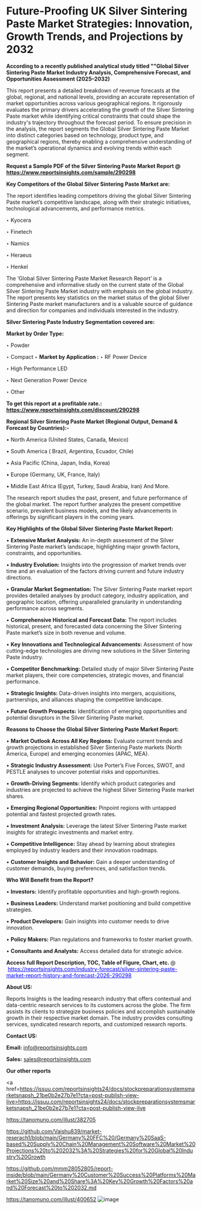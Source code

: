 # Future-Proofing UK Silver Sintering Paste Market Strategies: Innovation, Growth Trends, and Projections by 2032

<strong>According to a recently published analytical study titled ""Global Silver Sintering Paste Market Industry Analysis, Comprehensive Forecast, and Opportunities Assessment (2025–2032)</strong>

This report presents a detailed breakdown of revenue forecasts at the global, regional, and national levels, providing an accurate representation of market opportunities across various geographical regions. It rigorously evaluates the primary drivers accelerating the growth of the Silver Sintering Paste market while identifying critical constraints that could shape the industry's trajectory throughout the forecast period. To ensure precision in the analysis, the report segments the Global Silver Sintering Paste Market into distinct categories based on technology, product type, and geographical regions, thereby enabling a comprehensive understanding of the market’s operational dynamics and evolving trends within each segment.

<strong>Request a Sample PDF of the Silver Sintering Paste Market Report </strong><strong>@<a href=https://www.reportsinsights.com/sample/290298 style=color:#0000ff;> https://www.reportsinsights.com/sample/290298</a></strong></font>

<strong>Key Competitors of the Global Silver Sintering Paste Market are:</strong>

The report identifies leading competitors driving the global Silver Sintering Paste market’s competitive landscape, along with their strategic initiatives, technological advancements, and performance metrics.

‣ Kyocera

‣ Finetech

‣ Namics

‣ Heraeus

‣ Henkel

The ‘Global Silver Sintering Paste Market Research Report’ is a comprehensive and informative study on the current state of the Global Silver Sintering Paste Market industry with emphasis on the global industry. The report presents key statistics on the market status of the global Silver Sintering Paste market manufacturers and is a valuable source of guidance and direction for companies and individuals interested in the industry.

<strong>Silver Sintering Paste Industry Segmentation covered are:</strong>

<strong>Market by Order Type: </strong>

‣ Powder

‣ Compact
‣ 
<strong>Market by Application :</strong>
‣ RF Power Device

‣ High Performance LED

‣ Next Generation Power Device

‣ Other

<strong>To get this report at a profitable rate.: <a href=https://www.reportsinsights.com/discount/290298 style=color:#0000ff;>https://www.reportsinsights.com/discount/290298</a></strong></font>

<strong>Regional Silver Sintering Paste Market (Regional Output, Demand &amp; Forecast by Countries):-</strong>

• North America (United States, Canada, Mexico)

• South America ( Brazil, Argentina, Ecuador, Chile)

• Asia Pacific (China, Japan, India, Korea)

• Europe (Germany, UK, France, Italy)

• Middle East Africa (Egypt, Turkey, Saudi Arabia, Iran) And More.

The research report studies the past, present, and future performance of the global market. The report further analyzes the present competitive scenario, prevalent business models, and the likely advancements in offerings by significant players in the coming years.

<strong>Key Highlights of the Global Silver Sintering Paste Market Report:</strong>

• <strong>Extensive Market Analysis:</strong> An in-depth assessment of the Silver Sintering Paste market’s landscape, highlighting major growth factors, constraints, and opportunities.

• <strong>Industry Evolution:</strong> Insights into the progression of market trends over time and an evaluation of the factors driving current and future industry directions.

• <strong>Granular Market Segmentation:</strong> The Silver Sintering Paste market report provides detailed analyses by product category, industry application, and geographic location, offering unparalleled granularity in understanding performance across segments.

• <strong>Comprehensive Historical and Forecast Data:</strong> The report includes historical, present, and forecasted data concerning the Silver Sintering Paste market’s size in both revenue and volume.

• <strong>Key Innovations and Technological Advancements:</strong> Assessment of how cutting-edge technologies are driving new solutions in the Silver Sintering Paste industry.

• <strong>Competitor Benchmarking:</strong> Detailed study of major Silver Sintering Paste market players, their core competencies, strategic moves, and financial performance.

• <strong>Strategic Insights:</strong> Data-driven insights into mergers, acquisitions, partnerships, and alliances shaping the competitive landscape.

• <strong>Future Growth Prospects:</strong> Identification of emerging opportunities and potential disruptors in the Silver Sintering Paste market.

<strong>Reasons to Choose the Global Silver Sintering Paste Market Report:</strong>

• <strong>Market Outlook Across All Key Regions:</strong> Evaluate current trends and growth projections in established Silver Sintering Paste markets (North America, Europe) and emerging economies (APAC, MEA).

• <strong>Strategic Industry Assessment:</strong> Use Porter’s Five Forces, SWOT, and PESTLE analyses to uncover potential risks and opportunities.

• <strong>Growth-Driving Segments:</strong> Identify which product categories and industries are projected to achieve the highest Silver Sintering Paste market shares.

• <strong>Emerging Regional Opportunities:</strong> Pinpoint regions with untapped potential and fastest projected growth rates.

• <strong>Investment Analysis:</strong> Leverage the latest Silver Sintering Paste market insights for strategic investments and market entry.

• <strong>Competitive Intelligence:</strong> Stay ahead by learning about strategies employed by industry leaders and their innovation roadmaps.

• <strong>Customer Insights and Behavior:</strong> Gain a deeper understanding of customer demands, buying preferences, and satisfaction trends.

<strong>Who Will Benefit from the Report?</strong>

• <strong>Investors:</strong> Identify profitable opportunities and high-growth regions.

• <strong>Business Leaders:</strong> Understand market positioning and build competitive strategies.

• <strong>Product Developers:</strong> Gain insights into customer needs to drive innovation.

• <strong>Policy Makers:</strong> Plan regulations and frameworks to foster market growth.

• <strong>Consultants and Analysts:</strong> Access detailed data for strategic advice.
</ul>
<strong>Access full Report Description, TOC, Table of Figure, Chart, etc. </strong>@  <a href=https://reportsinsights.com/industry-forecast/silver-sintering-paste-market-report-history-and-forecast-2026-290298 style=color:#0000ff;>https://reportsinsights.com/industry-forecast/silver-sintering-paste-market-report-history-and-forecast-2026-290298</a></font>

<strong><strong>About US</strong>:</strong>

Reports Insights is the leading research industry that offers contextual and data-centric research services to its customers across the globe. The firm assists its clients to strategize business policies and accomplish sustainable growth in their respective market domain. The industry provides consulting services, syndicated research reports, and customized research reports.

<strong>Contact US:</strong>

<p class=""""><b>Email:</b> <a href=mailto:info@reportsinsights.com>info@reportsinsights.com</a></p>
<p class=""""><b>Sales:</b> <a href=mailto:sales@reportsinsights.com>sales@reportsinsights.com</a></p>

<strong>Our other reports</strong>

<a href=https://issuu.com/reportsinsights24/docs/stockpreparationsystemsmarketsnapsh_21be0b2e27b7e1?cta=post-publish-view-live>https://issuu.com/reportsinsights24/docs/stockpreparationsystemsmarketsnapsh_21be0b2e27b7e1?cta=post-publish-view-live</a>

<a href=https://tanomuno.com/illust/382705>https://tanomuno.com/illust/382705</a>

<a href=https://github.com/Vaishu839/market-reserach1/blob/main/Germany%20FFC%20/Germany%20SaaS-based%20Supply%20Chain%20Management%20Software%20Market%20Projections%20to%202032%3A%20Strategies%20for%20Global%20Industry%20Growth>https://github.com/Vaishu839/market-reserach1/blob/main/Germany%20FFC%20/Germany%20SaaS-based%20Supply%20Chain%20Management%20Software%20Market%20Projections%20to%202032%3A%20Strategies%20for%20Global%20Industry%20Growth</a>

<a href=https://github.com/mmm28052805/report-inside/blob/main/Germany%20Customer%20Success%20Platforms%20Market%20Size%20and%20Share%3A%20Key%20Growth%20Factors%20and%20Forecast%20to%202032.md>https://github.com/mmm28052805/report-inside/blob/main/Germany%20Customer%20Success%20Platforms%20Market%20Size%20and%20Share%3A%20Key%20Growth%20Factors%20and%20Forecast%20to%202032.md</a>

<a href=https://tanomuno.com/illust/400652>https://tanomuno.com/illust/400652</a>
![image](https://github.com/user-attachments/assets/86f03dbd-c7dd-48b1-9d81-44a6dbfe74ea)
